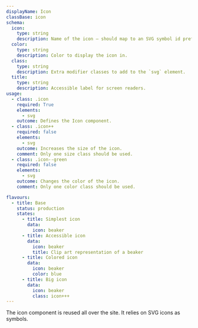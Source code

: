 ```yaml
---
displayName: Icon
classBase: icon
schema:
  icon:
    type: string
    description: Name of the icon – should map to an SVG symbol id prefixed with `icon-`.
  color:
    type: string
    description: Color to display the icon in.
  class:
    type: string
    description: Extra modifier classes to add to the `svg` element.
  title:
    type: string
    description: Accessible label for screen readers.
usage:
  - class: .icon
    required: True
    elements:
      - svg
    outcome: Defines the Icon component.
  - class: .icon++
    required: false
    elements:
      - svg
    outcome: Increases the size of the icon.
    comment: Only one size class should be used.
  - class: .icon--green
    required: false
    elements:
      - svg
    outcome: Changes the color of the icon.
    comment: Only one color class should be used.

flavours:
  - title: Base
    status: production
    states:
      - title: Simplest icon
        data:
          icon: beaker
      - title: Accessible icon
        data:
          icon: beaker
          title: Clip art representation of a beaker
      - title: Colored icon
        data:
          icon: beaker
          color: blue
      - title: Big icon
        data:
          icon: beaker
          class: icon+++
---
```


The icon component is reused all over the site. It relies on SVG icons as symbols.
